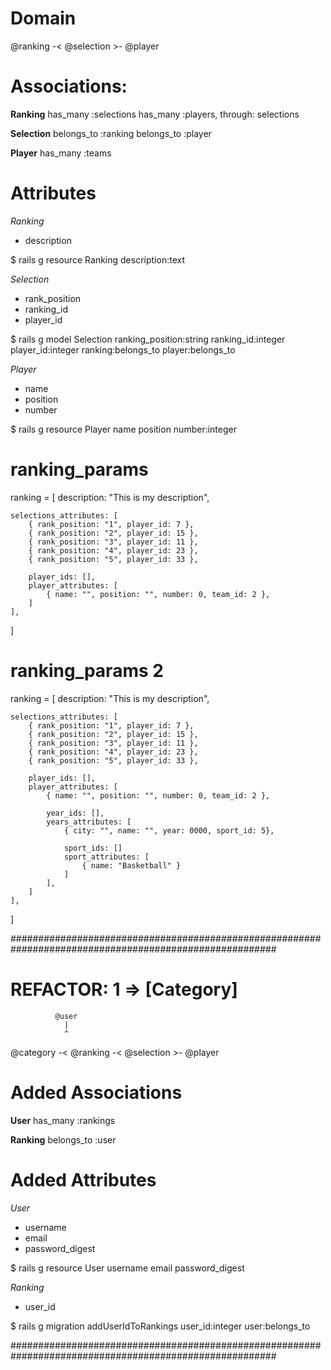 # Domain
@ranking -< @selection >- @player

# Associations:

**Ranking**
has_many :selections
has_many :players, through: selections

**Selection**
belongs_to :ranking
belongs_to :player

**Player**
has_many :teams

# Attributes

*Ranking*
* description

$ rails g resource Ranking description:text

*Selection*
* rank_position
* ranking_id
* player_id

$ rails g model Selection ranking_position:string ranking_id:integer player_id:integer ranking:belongs_to player:belongs_to

*Player*
* name
* position
* number

$ rails g resource Player name position number:integer


# ranking_params

ranking = [
    description: "This is my description",

    selections_attributes: [
        { rank_position: "1", player_id: 7 },
        { rank_position: "2", player_id: 15 },
        { rank_position: "3", player_id: 11 },
        { rank_position: "4", player_id: 23 },
        { rank_position: "5", player_id: 33 },

        player_ids: [],
        player_attributes: [
            { name: "", position: "", number: 0, team_id: 2 },
        ]
    ],
]

# ranking_params 2
ranking = [
    description: "This is my description",

    selections_attributes: [
        { rank_position: "1", player_id: 7 },
        { rank_position: "2", player_id: 15 },
        { rank_position: "3", player_id: 11 },
        { rank_position: "4", player_id: 23 },
        { rank_position: "5", player_id: 33 },

        player_ids: [],
        player_attributes: [
            { name: "", position: "", number: 0, team_id: 2 },

            year_ids: [],
            years_attributes: [
                { city: "", name: "", year: 0000, sport_id: 5},

                sport_ids: []
                sport_attributes: [
                    { name: "Basketball" }
                ]
            ],
        ]
    ],
]

########################################################################################################


# REFACTOR: 1   => [Category]

              @user
                |
                ^
@category -< @ranking -< @selection >- @player


# Added Associations

**User**
has_many :rankings

**Ranking**
belongs_to :user

# Added Attributes

*User*
* username
* email
* password_digest

$ rails g resource User username email password_digest

*Ranking*
* user_id

$ rails g migration addUserIdToRankings user_id:integer user:belongs_to


########################################################################################################
